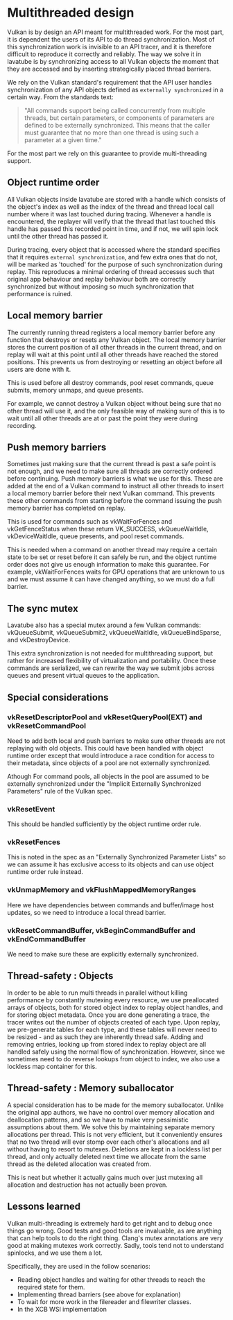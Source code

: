 # Multithreaded design

Vulkan is by design an API meant for multithreaded work. For the most part, it is
dependent the users of its API to do thread synchronization. Most of this
synchronization work is invisible to an API tracer, and it is therefore difficult
to reproduce it correctly and reliably. The way we solve it in lavatube is by
synchronizing access to all Vulkan objects the moment that they are accessed and
by inserting strategically placed thread barriers.

We rely on the Vulkan standard's requirement that the API user handles
synchronization of any API objects defined as `externally synchronized` in a
certain way. From the standards text:

> "All commands support being called concurrently from multiple threads, but certain
> parameters, or components of parameters are defined to be externally synchronized.
> This means that the caller must guarantee that no more than one thread is using
> such a parameter at a given time."

For the most part we rely on this guarantee to provide multi-threading support.

## Object runtime order

All Vulkan objects inside lavatube are stored with a handle which consists of the
object's index as well as the index of the thread and thread local call number
where it was last touched during tracing. Whenever a handle is encountered, the
replayer will verify that the thread that last touched this handle has passed this
recorded point in time, and if not, we will spin lock until the other thread has
passed it.

During tracing, every object that is accessed where the standard specifies that it
requires `external synchronization`, and few extra ones that do not, will be marked
as 'touched' for the purpose of such synchronization during replay. This reproduces
a minimal ordering of thread accesses such that original app behaviour and replay
behaviour both are correctly synchronized but without imposing so much
synchronization that performance is ruined.

## Local memory barrier

The currently running thread registers a local memory barrier before any function
that destroys or resets any Vulkan object. The local memory barrier stores the
current position of all other threads in the current thread, and on replay will
wait at this point until all other threads have reached the stored positions.
This prevents us from destroying or resetting an object before all users are done
with it.

This is used before all destroy commands, pool reset commands, queue submits,
memory unmaps, and queue presents.

For example, we cannot destroy a Vulkan object without being sure that no other
thread will use it, and the only feasible way of making sure of this is to wait
until all other threads are at or past the point they were during recording.

## Push memory barriers

Sometimes just making sure that the current thread is past a safe point is not
enough, and we need to make sure all threads are correctly ordered before
continuing. Push memory barriers is what we use for this. These are added at
the end of a Vulkan command to instruct all other threads to insert a local
memory barrier before their next Vulkan command. This prevents these other
commands from starting before the command issuing the push memory barrier has
completed on replay.

This is used for commands such as vkWaitForFences and vkGetFenceStatus when these
return VK_SUCCESS, vkQueueWaitIdle, vkDeviceWaitIdle, queue presents, and pool
reset commands.

This is needed when a command on another thread may require a certain state to
be set or reset before it can safely be run, and the object runtime order does
not give us enough information to make this guarantee. For example,
vkWaitForFences waits for GPU operations that are unknown to us and we must
assume it can have changed anything, so we must do a full barrier.

## The sync mutex

Lavatube also has a special mutex around a few Vulkan commands:
vkQueueSubmit, vkQueueSubmit2, vkQueueWaitIdle, vkQueueBindSparse, and
vkDestroyDevice.

This extra synchronization is not needed for multithreading support, but
rather for increased flexibility of virtualization and portability. Once these
commands are serialized, we can rewrite the way we submit jobs across queues
and present virtual queues to the application.

## Special considerations

### vkResetDescriptorPool and vkResetQueryPool(EXT) and vkResetCommandPool

Need to add both local and push barriers to make sure other threads are not
replaying with old objects. This could have been handled with object runtime
order except that would introduce a race condition for access to their metadata,
since objects of a pool are not externally synchronized.

Athough For command pools, all objects in the pool are assumed to be externally
synchronized under the "Implicit Externally Synchronized Parameters" rule of
the Vulkan spec.

### vkResetEvent

This should be handled sufficiently by the object runtime order rule.

### vkResetFences

This is noted in the spec as an "Externally Synchronized Parameter Lists" so we
can assume it has exclusive access to its objects and can use object runtime
order rule instead.

### vkUnmapMemory and vkFlushMappedMemoryRanges

Here we have dependencies between commands and buffer/image host updates, so we
need to introduce a local thread barrier.

### vkResetCommandBuffer, vkBeginCommandBuffer and vkEndCommandBuffer

We need to make sure these are explicitly externally synchronized.

## Thread-safety : Objects

In order to be able to run multi threads in parallel without killing performance
by constantly mutexing every resource, we use preallocated arrays of objects, both
for stored object index to replay object handles, and for storing object metadata.
Once you are done generating a trace, the tracer writes out the number of objects
created of each type. Upon replay, we pre-generate tables for each type, and these
tables will never need to be resized - and as such they are inherently thread safe.
Adding and removing entries, looking up from stored index to replay object are all
handled safely using the normal flow of synchronization. However, since we
sometimes need to do reverse lookups from object to index, we also use a lockless
map container for this.

## Thread-safety : Memory suballocator

A special consideration has to be made for the memory suballocator. Unlike the
original app authors, we have no control over memory allocation and deallocation
patterns, and so we have to make very pessimistic assumptions about them. We solve
this by maintaining separate memory allocations per thread. This is not very
efficient, but it conveniently ensures that no two thread will ever stomp over
each other's allocations and all without having to resort to mutexes. Deletions
are kept in a lockless list per thread, and only actually deleted next time we
allocate from the same thread as the deleted allocation was created from.

This is neat but whether it actually gains much over just mutexing all allocation
and destruction has not actually been proven.

## Lessons learned

Vulkan multi-threading is extremely hard to get right and to debug once things
go wrong. Good tests and good tools are invaluable, as are anything that can help
tools to do the right thing. Clang's mutex annotations are very good at making
mutexes work correctly. Sadly, tools tend not to understand spinlocks, and we use
them a lot.

Specifically, they are used in the follow scenarios:

* Reading object handles and waiting for other threads to reach the required
  state for them.
* Implementing thread barriers (see above for explanation)
* To wait for more work in the filereader and filewriter classes.
* In the XCB WSI implementation
